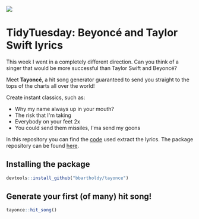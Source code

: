 ![](https://akns-images.eonline.com/eol_images/Entire_Site/2019721/rs_1024x759-190821125112-1024.taylor-swift-beyonce-2009-mtv-vmas.ct.082119.jpg?fit=around|1024:auto&output-quality=90&crop=1024:auto;center,top)

# TidyTuesday: Beyonc&eacute; and Taylor Swift lyrics

This week I went in a completely different direction. Can you think of a singer that would be more successful than Taylor Swift and Beyonc&eacute;?

Meet **Tayonc&eacute;**, a hit song generator guaranteed to send you straight to the tops of the charts all over the world!

Create instant classics, such as:

 - Why my name always up in your mouth?
 - The risk that I'm taking
 - Everybody on your feet 2x
 - You could send them missiles, I'ma send my goons

In this repository you can find the [code](https://github.com/bbartholdy/tidytuesday/blob/master/29-09-2020/tayonce_lyrics.R) used extract the lyrics. The package repository can be found [here](https://github.com/bbartholdy/tayonce).

## Installing the package

```r
devtools::install_github("bbartholdy/tayonce")
```

## Generate your first (of many) hit song!

```r
tayonce::hit_song()
```
